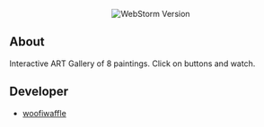 <p align="center">
<img src = "https://img.shields.io/badge/Engine-WebStorm%202022.3.2-blue" alt="WebStorm Version">
</p>


## About

Interactive ART Gallery of 8 paintings.
Click on buttons and watch.

## Developer

* [woofiwaffle](https://github.com/woofiwaffle)
